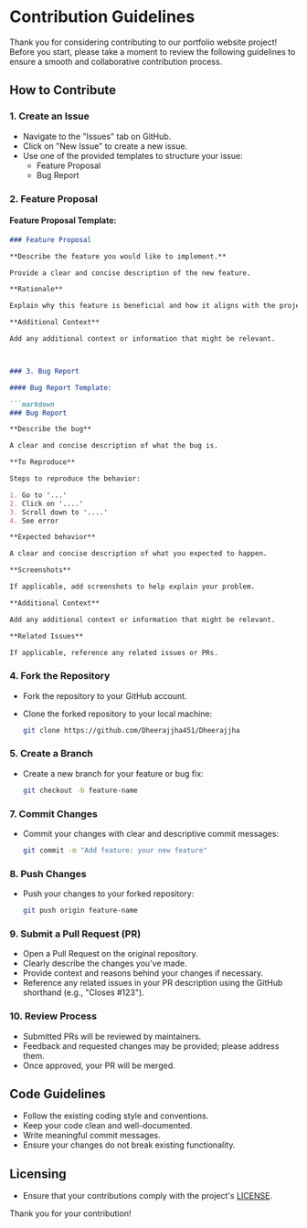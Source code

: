 # Contribution Guidelines

Thank you for considering contributing to our portfolio website project! Before you start, please take a moment to review the following guidelines to ensure a smooth and collaborative contribution process.


## How to Contribute

### 1. Create an Issue

- Navigate to the "Issues" tab on GitHub.
- Click on "New Issue" to create a new issue.
- Use one of the provided templates to structure your issue:
  - Feature Proposal
  - Bug Report

### 2. Feature Proposal

#### Feature Proposal Template:

```markdown
### Feature Proposal

**Describe the feature you would like to implement.**

Provide a clear and concise description of the new feature.

**Rationale**

Explain why this feature is beneficial and how it aligns with the project's goals.

**Additional Context**

Add any additional context or information that might be relevant.



### 3. Bug Report

#### Bug Report Template:

```markdown
### Bug Report

**Describe the bug**

A clear and concise description of what the bug is.

**To Reproduce**

Steps to reproduce the behavior:

1. Go to '...'
2. Click on '....'
3. Scroll down to '....'
4. See error

**Expected behavior**

A clear and concise description of what you expected to happen.

**Screenshots**

If applicable, add screenshots to help explain your problem.

**Additional Context**

Add any additional context or information that might be relevant.

**Related Issues**

If applicable, reference any related issues or PRs.
```

### 4. Fork the Repository

- Fork the repository to your GitHub account.
- Clone the forked repository to your local machine:

  ```bash
  git clone https://github.com/Dheerajjha451/Dheerajjha
  ```

### 5. Create a Branch

- Create a new branch for your feature or bug fix:

  ```bash
  git checkout -b feature-name
  ```


### 7. Commit Changes

- Commit your changes with clear and descriptive commit messages:

  ```bash
  git commit -m "Add feature: your new feature"
  ```

### 8. Push Changes

- Push your changes to your forked repository:

  ```bash
  git push origin feature-name
  ```

### 9. Submit a Pull Request (PR)

- Open a Pull Request on the original repository.
- Clearly describe the changes you've made.
- Provide context and reasons behind your changes if necessary.
- Reference any related issues in your PR description using the GitHub shorthand (e.g., "Closes #123").

### 10. Review Process

- Submitted PRs will be reviewed by maintainers.
- Feedback and requested changes may be provided; please address them.
- Once approved, your PR will be merged.

## Code Guidelines

- Follow the existing coding style and conventions.
- Keep your code clean and well-documented.
- Write meaningful commit messages.
- Ensure your changes do not break existing functionality.

## Licensing

- Ensure that your contributions comply with the project's [LICENSE](LICENSE).

Thank you for your contribution! 
